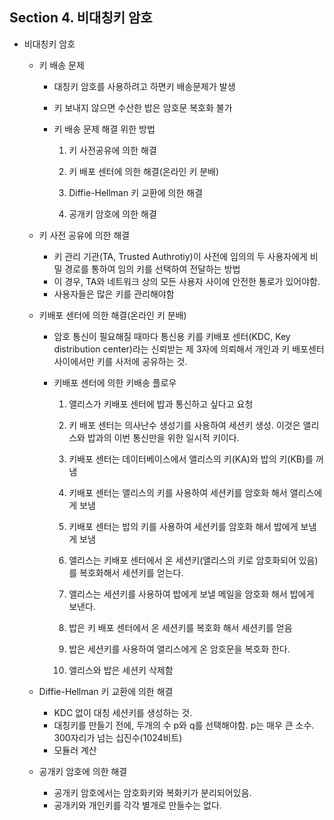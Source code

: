 ##  Section 4. 비대칭키 암호

- 비대칭키 암호

  - 키 배송 문제

    - 대칭키 암호를 사용하려고 하면키 배송문제가 발생

    - 키 보내지 않으면 수산한 밥은 암호문 복호화 불가

    - 키 배송 문제 해결 위한 방법

      1) 키 사전공유에 의한 해결

      2) 키 배포 센터에 의한 해결(온라인 키 분배)

      3) Diffie-Hellman 키 교환에 의한 해결

      4) 공개키 암호에 의한 해결

  - 키 사전 공유에 의한 해결

    - 키 관리 기관(TA, Trusted Authrotiy)이 사전에 임의의 두 사용자에게 비밀 경로를 통하여 임의 키를 선택하여 전달하는 방법
    - 이 경우, TA와 네트워크 상의 모든 사용자 사이에 안전한 통로가 있어야함. 
    - 사용자들은 많은 키를 관리해야함
      

  - 키배포 센터에 의한 해결(온라인 키 분배)

    - 암호 통신이 필요해질 때마다 통신용 키를 키배포 센터(KDC, Key distribution center)라는 신뢰받는 제 3자에 의뢰해서 개인과 키 배포센터 사이에서만 키를 사저에 공유하는 것.

    - 키배포 센터에 의한 키배송 플로우
      1) 앨리스가 키배포 센터에 밥과 통신하고 싶다고 요청

      2) 키 배포 센터는 의사난수 생성기를 사용하여 세션키 생성. 이것은 앨리스와 밥과의 이번 통신만을 위한 일시적 키이다.
      3) 키배포 센터는 데이터베이스에서 앨리스의 키(KA)와 밥의 키(KB)를 꺼냄
      4) 키배포 센터는 앨리스의 키를 사용하여 세션키를 암호화 해서 앨리스에게 보냄
      5) 키배포 센터는 밥의 키를 사용하여 세션키를 암호화 해서 밥에게 보냄게 보냄

      6) 앨리스는 키배포 센터에서 온 세션키(앨리스의 키로 암호화되어 있음) 를 복호화해서 세션키를 얻는다.
      7) 앨리스는 세션키를 사용하여 밥에게 보낼 메일을 암호화 해서 밥에게 보낸다.
      8) 밥은 키 배포 센터에서 온 세션키를 복호화 해서 세션키를 얻음
      9) 밥은 세션키를 사용하여 앨리스에게 온 암호문을 복호화 한다.
      10) 앨리스와 밥은 세션키 삭제함

  - Diffie-Hellman 키 교환에 의한 해결

    - KDC 없이 대칭 세션키를 생성하는 것.
    - 대칭키를 만들기 전에, 두개의 수 p와 q를 선택해야함. p는 매우 큰 소수. 300자리가 넘는 십진수(1024비트)
    - 모듈러 계산 
      

  - 공개키 암호에 의한 해결 

    - 공개키 암호에서는 암호화키와 복화키가 분리되어있음.
    - 공개키와 개인키를 각각 별개로 만들수는 없다. 

